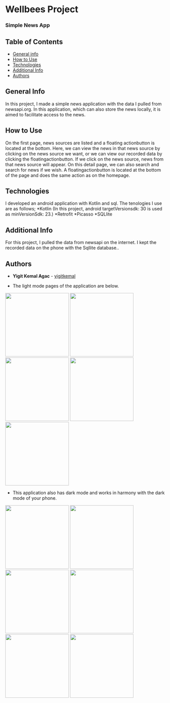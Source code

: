 
# Wellbees Project
### Simple News App

## Table of Contents
* [General info](#general-info)
* [How to Use](#how-to-use)
* [Technologies](#technologies)
* [Additional Info](#additional_info)
* [Authors](#Authors)

## General Info
In this project, I made a simple news application with the data I pulled from newsapi.org. 
In this application, which can also store the news locally, it is aimed to facilitate access to the news.

## How to Use
On the first page, news sources are listed and a floating actionbutton is located at the bottom. 
Here, we can view the news in that news source by clicking on the news source we want, 
or we can view our recorded data by clicking the floatingactionbutton.
If we click on the news source, news from that news source will appear. On this detail page, 
we can also search and search for news if we wish. 
A floatingactionbutton is located at the bottom of the page and does the same action as on the homepage.

## Technologies
I developed an android application with Kotlin and sql. The tenologies I use are as follows;
*Kotlin (In this project, android targetVersionsdk: 30 is used as minVersionSdk: 23.) 
*Retrofit
*Picasso
*SQLlite

## Additional Info
For this project, I pulled the data from newsapi on the internet. I kept the recorded data on the phone with the Sqllite database..

## Authors
* **Yigit Kemal Agac** - [yigitkemal](https://github.com/yigitkemal)


* The light mode pages of the application are below.

<img src="https://thetreemedia.com/wp-content/uploads/2021/08/Screenshot_20210802-095614_Wellbees-Project.jpg" width="200"/> <img src="https://thetreemedia.com/wp-content/uploads/2021/08/Screenshot_20210802-100255_Wellbees-Project.jpg" width="200"/> <img src="https://thetreemedia.com/wp-content/uploads/2021/08/Screenshot_20210802-100305_Wellbees-Project.jpg" width="200"/> <img src="https://thetreemedia.com/wp-content/uploads/2021/08/Screenshot_20210802-100311_Wellbees-Project.jpg" width="200"/> 
<img src="https://thetreemedia.com/wp-content/uploads/2021/08/Screenshot_20210802-100356_Wellbees-Project.jpg" width="200"/>



* This application also has dark mode and works in harmony with the dark mode of your phone.

<img src="https://thetreemedia.com/wp-content/uploads/2021/08/Screenshot_20210802-100545_Wellbees-Project.jpg" width="200"/> <img src="https://thetreemedia.com/wp-content/uploads/2021/08/Screenshot_20210802-100559_Wellbees-Project.jpg" width="200"/> <img src="https://thetreemedia.com/wp-content/uploads/2021/08/Screenshot_20210802-100608_Wellbees-Project.jpg" width="200"/> <img src="https://thetreemedia.com/wp-content/uploads/2021/08/Screenshot_20210802-100616_Wellbees-Project.jpg" width="200"/> 
<img src="https://thetreemedia.com/wp-content/uploads/2021/08/Screenshot_20210802-100639_Wellbees-Project.jpg" width="200"/> 
<img src="https://thetreemedia.com/wp-content/uploads/2021/08/Screenshot_20210802-100700_Chrome.jpg" width="200"/>




